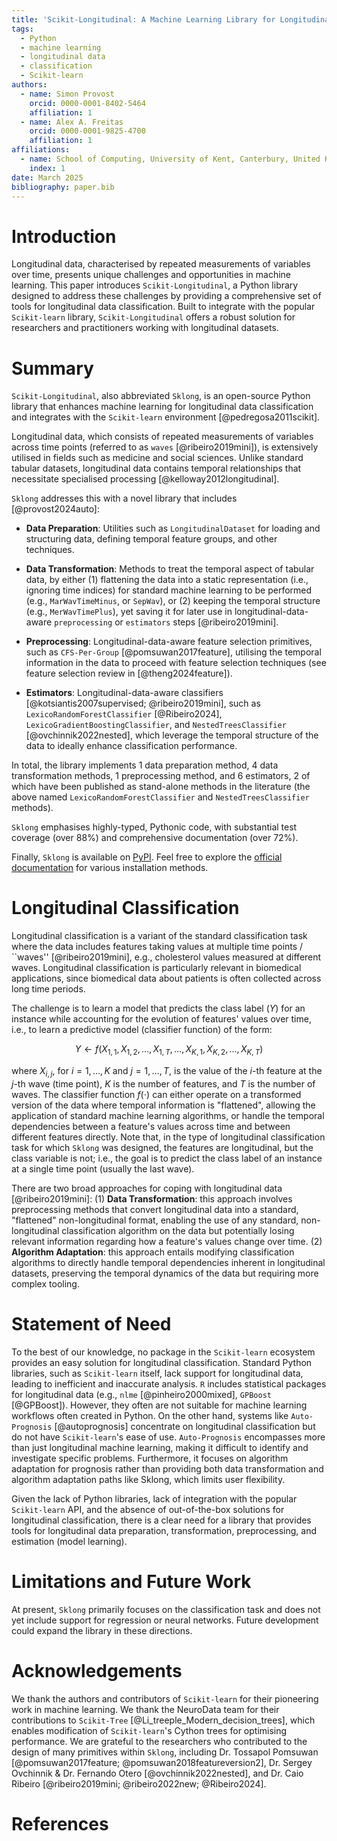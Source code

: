 ```yaml
---
title: 'Scikit-Longitudinal: A Machine Learning Library for Longitudinal Classification in Python'
tags:
  - Python
  - machine learning
  - longitudinal data
  - classification
  - Scikit-learn
authors:
  - name: Simon Provost
    orcid: 0000-0001-8402-5464
    affiliation: 1
  - name: Alex A. Freitas
    orcid: 0000-0001-9825-4700
    affiliation: 1
affiliations:
  - name: School of Computing, University of Kent, Canterbury, United Kingdom
    index: 1
date: March 2025
bibliography: paper.bib
---
```


# Introduction

Longitudinal data, characterised by repeated measurements of variables over time, presents unique challenges and
opportunities in
machine learning. This paper introduces `Scikit-Longitudinal`, a Python library designed to address these challenges by
providing a comprehensive set of tools for longitudinal data classification. Built to integrate with the
popular `Scikit-learn` library, `Scikit-Longitudinal` offers a robust solution for researchers and practitioners
working with longitudinal datasets.

# Summary

`Scikit-Longitudinal`, also abbreviated `Sklong`, is an open-source Python library that enhances machine learning for
longitudinal data
classification and integrates with the `Scikit-learn` environment [@pedregosa2011scikit].

Longitudinal data, which consists of repeated measurements of variables across time points (referred to as
`waves` [@ribeiro2019mini]), is extensively utilised in fields such as medicine and social sciences. Unlike
standard tabular datasets, longitudinal data contains temporal relationships that necessitate specialised
processing [@kelloway2012longitudinal].

`Sklong` addresses this with a novel library that includes [@provost2024auto]:

- **Data Preparation**: Utilities such as `LongitudinalDataset` for loading and structuring data, defining temporal
  feature groups, and other techniques.

- **Data Transformation**: Methods to treat the temporal aspect of tabular data, by either (1) flattening the data
  into a static representation (i.e., ignoring time indices) for standard machine learning to be performed (e.g.,
  `MarWavTimeMinus`, or `SepWav`),
  or (2) keeping the temporal structure (e.g., `MerWavTimePlus`), yet saving it for later use in longitudinal-data-aware
  `preprocessing` or `estimators` steps [@ribeiro2019mini].

- **Preprocessing**: Longitudinal-data-aware feature selection primitives, such
  as
  `CFS-Per-Group` [@pomsuwan2017feature],
  utilising the temporal information in the data to proceed with feature selection techniques (see feature selection
  review in [@theng2024feature]).

- **Estimators**: Longitudinal-data-aware classifiers [@kotsiantis2007supervised; @ribeiro2019mini],
  such as
  `LexicoRandomForestClassifier` [@Ribeiro2024],
  `LexicoGradientBoostingClassifier`, and `NestedTreesClassifier` [@ovchinnik2022nested], which leverage the temporal
  structure of the data to
  ideally enhance classification performance.

In total, the library implements 1 data preparation method, 4 data transformation methods, 1 preprocessing method, and
6 estimators, 2 of which have been published as stand-alone methods in the literature (the above named
`LexicoRandomForestClassifier` and `NestedTreesClassifier` methods).

`Sklong` emphasises highly-typed, Pythonic code, with substantial test coverage (over 88%) and
comprehensive documentation (over 72%).

Finally, `Sklong` is available
on [PyPI](https://pypi.org/project/Scikit-longitudinal/). Feel free to explore the
[official documentation](https://scikit-longitudinal.readthedocs.io/latest/) for various
installation methods.

# Longitudinal Classification

Longitudinal classification is a variant of the standard classification task where the data includes features taking
values at multiple time points / ``waves'' [@ribeiro2019mini], e.g., cholesterol values measured at different
waves. Longitudinal classification is particularly relevant in biomedical applications, since biomedical data about
patients is often collected across long time periods.

The challenge is to learn a model that predicts the class label ($Y$) for an instance while accounting for the evolution
of features' values over time, i.e., to learn a predictive model (classifier function) of the form:

$$
Y \gets f(X_{1,1}, X_{1,2}, \dots, X_{1,T}, \dots, X_{K,1}, X_{K,2}, \dots, X_{K,T})
$$

where $X_{i,j}$, for $i = 1,\dots,K$ and $j = 1,\dots,T$, is the value of the $i$-th feature at the $j$-th wave (time
point), $K$ is the number of features, and $T$ is the number of waves. The classifier function $f(\cdot)$ can either
operate on a transformed version of the data where temporal information is "flattened", allowing the application of
standard machine learning algorithms, or handle the temporal dependencies between a feature's values across time and
between
different features directly. Note that, in the type of longitudinal classification task for which `Sklong` was designed,
the features are longitudinal, but the class variable is not; i.e.,
the goal is to predict the class label of an instance at a single time point (usually the last wave).

There are two broad approaches for coping with longitudinal data [@ribeiro2019mini]: (1) **Data Transformation**:
this approach involves preprocessing methods that convert longitudinal data into a standard, "flattened"
non-longitudinal format, enabling the use of any standard, non-longitudinal classification
algorithm on the data but potentially losing relevant information regarding how a
feature's values change over time. (2) **Algorithm Adaptation**: this approach entails modifying classification
algorithms to directly handle temporal dependencies inherent in
longitudinal datasets, preserving the temporal dynamics of the data but requiring more complex tooling.

# Statement of Need

To the best of our knowledge, no package in the `Scikit-learn` ecosystem provides an easy solution for longitudinal
classification.
Standard Python libraries, such as `Scikit-learn` itself, lack support for longitudinal data, leading to inefficient and
inaccurate analysis. `R` includes
statistical packages for longitudinal data (e.g., `nlme` [@pinheiro2000mixed], `GPBoost` [@GPBoost]). However, they
often are not suitable for machine learning workflows often created in Python. On the other hand, systems like `Auto-Prognosis` [@autoprognosis] concentrate on longitudinal classification but do not
have `Scikit-learn`'s ease of use. `Auto-Prognosis` encompasses more than just longitudinal machine learning, making it
difficult to identify and investigate specific problems. Furthermore, it focuses on algorithm adaptation for prognosis
rather than providing both data transformation and algorithm adaptation paths like Sklong, which limits user
flexibility.

Given the lack of Python libraries, lack of integration with the popular `Scikit-learn` API, and
the absence of out-of-the-box solutions for longitudinal classification, there is a clear need for a library that
provides tools for longitudinal data preparation, transformation, preprocessing, and estimation (model learning).

# Limitations and Future Work

At present, `Sklong` primarily focuses on the classification task and does not yet include support
for regression or neural networks. Future development could expand the library in these directions.

# Acknowledgements

We thank the authors and contributors of `Scikit-learn` for their pioneering work in machine learning. We thank the
NeuroData team for their contributions to `Scikit-Tree` [@Li_treeple_Modern_decision_trees], which enables modification
of `Scikit-learn`'s Cython trees for optimising performance. We are grateful to the researchers who contributed to the
design of many primitives within `Sklong`, including Dr. Tossapol
Pomsuwan [@pomsuwan2017feature; @pomsuwan2018featureversion2], Dr. Sergey Ovchinnik & Dr. Fernando
Otero [@ovchinnik2022nested],
and Dr. Caio Ribeiro [@ribeiro2019mini; @ribeiro2022new; @Ribeiro2024].

# References